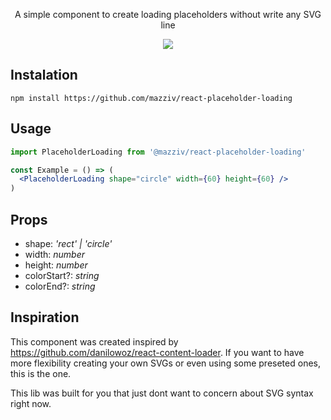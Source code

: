 
<p align="center">A simple component to create loading placeholders without write any SVG line</p>
<p align="center">
  <img src="https://github.com/gabrielbs/react-placeholder-loading/blob/master/example/shapes-example.gif">
</p>

## Instalation

```
npm install https://github.com/mazziv/react-placeholder-loading
```

## Usage

```jsx
import PlaceholderLoading from '@mazziv/react-placeholder-loading'

const Example = () => (
  <PlaceholderLoading shape="circle" width={60} height={60} />
)
```


## Props
 - shape: *'rect' | 'circle'*
 - width: *number*
 - height: *number*
 - colorStart?: *string*
 - colorEnd?: *string*

 ## Inspiration

This component was created inspired by https://github.com/danilowoz/react-content-loader. If you want to have more flexibility creating  your own SVGs or even using some preseted ones, this is the one.

This lib was built for you that just dont want to concern about SVG syntax right now.
